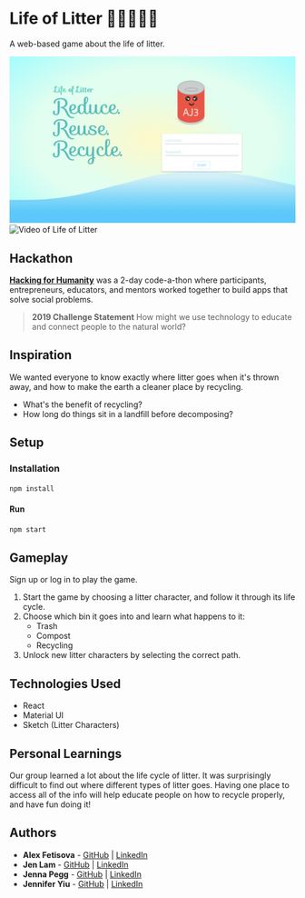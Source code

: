 # Life of Litter 🥫🍌🥛📰🥡

A web-based game about the life of litter.

![Image of Life of Litter Homepage](https://github.com/agalcalledjen/Life-of-Litter/blob/master/public/lifeoflitter.png)
![Video of Life of Litter](https://github.com/agalcalledjen/Life-of-Litter/blob/master/public/lifeoflitter.gif)


## Hackathon

**[Hacking for Humanity](https://gitvan2019.devpost.com/?ref_content=default&ref_feature=challenge&ref_medium=discover)** was a 2-day code-a-thon where participants, entrepreneurs, educators, and mentors worked together to build apps that solve social problems.

> **2019 Challenge Statement** How might we use technology to educate and connect people to the natural world?

## Inspiration

We wanted everyone to know exactly where litter goes when it's thrown away, and how to make the earth a cleaner place by recycling. 
- What's the benefit of recycling? 
- How long do things sit in a landfill before decomposing? 

## Setup

### Installation
```bash
npm install
```
#### Run
```bash
npm start
```

## Gameplay

Sign up or log in to play the game.
1. Start the game by choosing a litter character, and follow it through its life cycle.
2. Choose which bin it goes into and learn what happens to it:
    - Trash 
    - Compost
    - Recycling
3. Unlock new litter characters by selecting the correct path.

## Technologies Used
- React
- Material UI
- Sketch (Litter Characters)

## Personal Learnings

Our group learned a lot about the life cycle of litter. It was surprisingly difficult to find out where different types of litter goes. Having one place to access all of the info will help educate people on how to recycle properly, and have fun doing it!

## Authors

- **Alex Fetisova** - [GitHub](https://github.com/alexfts) | [LinkedIn](https://www.linkedin.com/in/fetisova/)
- **Jen Lam** - [GitHub](https://github.com/agalcalledjen) | [LinkedIn](https://www.linkedin.com/in/agalcalledjen/)
- **Jenna Pegg** - [GitHub](https://github.com/jennapegg) | [LinkedIn](https://www.linkedin.com/in/jenna-pegg/)
- **Jennifer Yiu** - [GitHub](https://github.com/jenjjy) | [LinkedIn](https://www.linkedin.com/in/jennifer-yiu)
